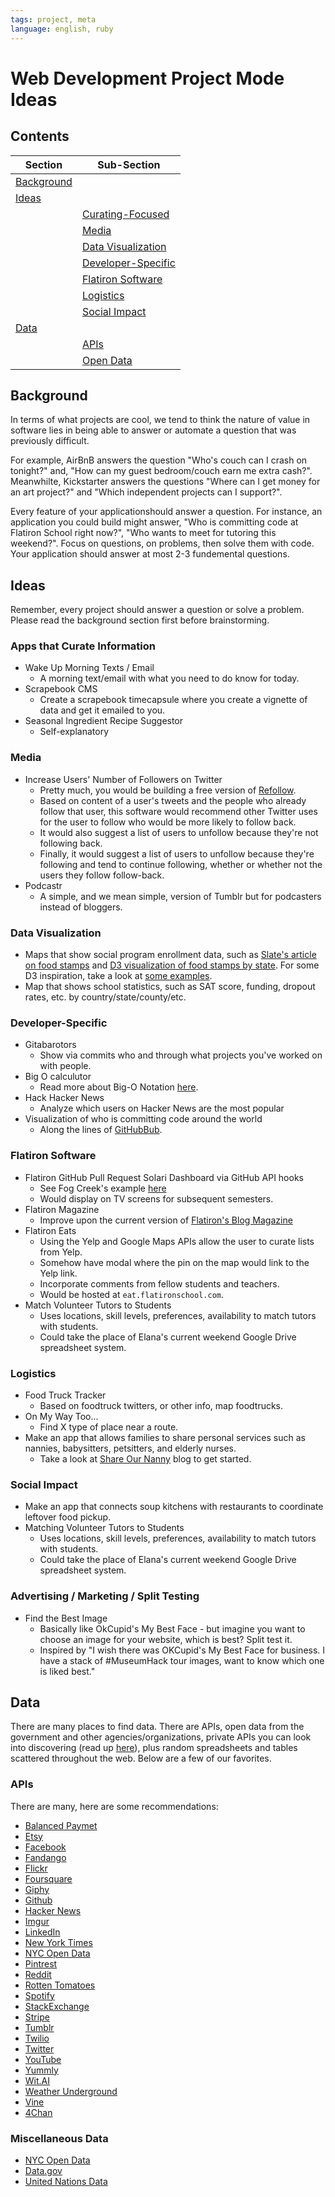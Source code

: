 ```yaml
---
tags: project, meta
language: english, ruby
---
```


# Web Development Project Mode Ideas

## Contents

| Section     | Sub-Section |
|-------------|-------------|
|[Background](#background)||
|[Ideas](#ideas)||
||[Curating-Focused](#apps-that-curate-information)|
||[Media](#media)
||[Data Visualization](#data-visualization)|
||[Developer-Specific](#developer-specific)|
||[Flatiron Software](#flatiron-software)|
||[Logistics](#logistics)|
||[Social Impact](#social-impact)|
|[Data](#data)||
||[APIs](#apis)|
||[Open Data](#miscellaneous-data)|

## Background

In terms of what projects are cool, we tend to think the nature of value in software lies in being able to answer or automate a question that was previously difficult.

For example, AirBnB answers the question "Who's couch can I crash on tonight?" and, "How can my guest bedroom/couch earn me extra cash?". Meanwhilte, Kickstarter answers the questions "Where can I get money for an art project?" and "Which independent projects can I support?". 

Every feature of your applicationshould answer a question. For instance, an application you could build might answer, "Who is committing code at Flatiron School right now?", "Who wants to meet for tutoring this weekend?". Focus on questions, on problems, then solve them with code. Your application should answer at most 2-3 fundemental questions.

## Ideas

Remember, every project should answer a question or solve a problem. Please read the background section first before brainstorming.

### Apps that Curate Information
* Wake Up Morning Texts / Email
  * A morning text/email with what you need to do know for today.
* Scrapebook CMS
  * Create a scrapebook timecapsule where you create a vignette of data and get it emailed to you.
* Seasonal Ingredient Recipe Suggestor
  * Self-explanatory 

### Media

* Increase Users' Number of Followers on Twitter
  * Pretty much, you would be building a free version of [Refollow](http://re-follow.com/).
  * Based on content of a user's tweets and the people who already follow that user, this software would recommend other Twitter uses for the user to follow who would be more likely to follow back. 
  * It would also suggest a list of users to unfollow because they're not following back.
  * Finally, it would suggest a list of users to unfollow because they're following and tend to continue following, whether or whether not the users they follow follow-back.
* Podcastr
  * A simple, and we mean simple, version of Tumblr but for podcasters instead of bloggers.

### Data Visualization

* Maps that show social program enrollment data, such as [Slate's article on food stamps](http://www.slate.com/articles/news_and_politics/map_of_the_week/2013/04/food_stamp_recipients_by_county_an_interactive_tool_showing_local_snap_data.html) and [D3 visualization of food stamps by state](http://bl.ocks.org/NPashaP/a74faf20b492ad377312). For some D3 inspiration, take a look at [some examples](https://github.com/mbostock/d3/wiki/Gallery).
* Map that shows school statistics, such as SAT score, funding, dropout rates, etc. by country/state/county/etc.

### Developer-Specific

* Gitabarotors
  * Show via commits who and through what projects you've worked on with people.
* Big O calculutor
  * Read more about Big-O Notation [here](http://en.wikipedia.org/wiki/Big_O_notation).
* Hack Hacker News
  * Analyze which users on Hacker News are the most popular
* Visualization of who is committing code around the world
  * Along the lines of [GitHubBub](http://githubbub.com/).

### Flatiron Software

* Flatiron GitHub Pull Request Solari Dashboard via GitHub API hooks
  * See Fog Creek's example [here](https://github.com/FogCreek/solari-board)
  * Would display on TV screens for subsequent semesters.
* Flatiron Magazine
  * Improve upon the current version of [Flatiron's Blog Magazine](http://magazine.flatironschool.com/)
* Flatiron Eats
  * Using the Yelp and Google Maps APIs allow the user to curate lists from Yelp.
  * Somehow have modal where the pin on the map would link to the Yelp link.
  * Incorporate comments from fellow students and teachers.
  * Would be hosted at `eat.flatironschool.com`.
* Match Volunteer Tutors to Students
  * Uses locations, skill levels, preferences, availability to match tutors with students.
  * Could take the place of Elana's current weekend Google Drive spreadsheet system.

### Logistics

* Food Truck Tracker
  * Based on foodtruck twitters, or other info, map foodtrucks.
* On My Way Too...
  * Find X type of place near a route.
* Make an app that allows families to share personal services such as nannies, babysitters, petsitters, and elderly nurses.
  * Take a look at [Share Our Nanny](http://shareournanny.blogspot.com/) blog to get started.

### Social Impact

* Make an app that connects soup kitchens with restaurants to coordinate leftover food pickup.
* Matching Volunteer Tutors to Students
  * Uses locations, skill levels, preferences, availability to match tutors with students.
  * Could take the place of Elana's current weekend Google Drive spreadsheet system.

### Advertising / Marketing / Split Testing

* Find the Best Image
  * Basically like OkCupid's My Best Face - but imagine you want to choose an image for your website, which is best? Split test it.
  * Inspired by "I wish there was OKCupid's My Best Face for business. I have a stack of #MuseumHack tour images, want to know which one is liked best."
   

## Data

There are many places to find data. There are APIs, open data from the government and other agencies/organizations, private APIs you can look into discovering (read up [here](http://hungtran.co/discovering-tinders-private-api/)), plus random spreadsheets and tables scattered throughout the web. Below are a few of our favorites.

### APIs

There are many, here are some recommendations:

- [Balanced Paymet](https://docs.balancedpayments.com/1.1/overview/)
- [Etsy](https://www.etsy.com/developers/documentation/getting_started/api_basics)
- [Facebook](https://developers.facebook.com/)
- [Fandango](https://developer.fandango.com/docs/Home/)
- [Flickr](https://www.flickr.com/services/api/)
- [Foursquare](https://developer.foursquare.com/start)
- [Giphy](https://github.com/giphy/GiphyAPI)
- [Github](http://developer.github.com/v3/)
- [Hacker News](https://github.com/HackerNews/API)
- [Imgur](https://api.imgur.com/)
- [LinkedIn](https://developer.linkedin.com/apis)
- [New York Times](http://developer.nytimes.com/docs)
- [NYC Open Data](https://nycopendata.socrata.com/)
- [Pintrest](https://developers.pinterest.com/)
- [Reddit](http://www.reddit.com/dev/api)
- [Rotten Tomatoes](http://developer.rottentomatoes.com/)
- [Spotify](https://developer.spotify.com/web-api/)
- [StackExchange](http://api.stackexchange.com/)
- [Stripe](https://stripe.com/docs/api)
- [Tumblr](https://www.tumblr.com/docs/en/api/v2)
- [Twilio](http://twilio.com)
- [Twitter](https://developer.twitter.com)
- [YouTube](https://developers.google.com/youtube/)
- [Yummly](https://developer.yummly.com/)
- [Wit.AI](http://wit.ai)
- [Weather Underground](http://www.wunderground.com/weather/api/)
- [Vine](https://github.com/starlock/vino/wiki/API-Reference)
- [4Chan](https://github.com/4chan/4chan-API)

### Miscellaneous Data

- [NYC Open Data](https://nycopendata.socrata.com/)
- [Data.gov](https://www.data.gov/)
- [United Nations Data](http://data.un.org/)

